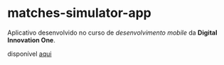 # matches-simulator-app
Aplicativo desenvolvido no curso de *desenvolvimento mobile* da **Digital Innovation One**. 

disponível [aqui](https://github.com/Douglasdr7/matches-simulator-app)
